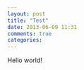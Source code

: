 ```yaml
---
layout: post
title: "Test"
date: 2013-06-09 11:31
comments: true
categories: 
---
```

Hello world!

